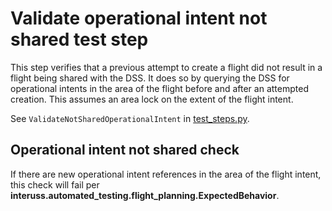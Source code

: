 # Validate operational intent not shared test step

This step verifies that a previous attempt to create a flight did not result in a flight being shared with the DSS.
It does so by querying the DSS for operational intents in the area of the flight before and after an attempted creation.
This assumes an area lock on the extent of the flight intent.

See `ValidateNotSharedOperationalIntent` in [test_steps.py](test_steps.py).

## Operational intent not shared check
If there are new operational intent references in the area of the flight intent, this check will fail per
**interuss.automated_testing.flight_planning.ExpectedBehavior**.
